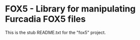 # FOX5 - Library for manipulating Furcadia FOX5 files

This is the stub README.txt for the "fox5" project.
